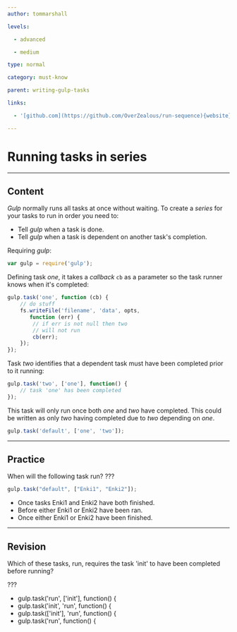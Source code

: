 ```yaml
---
author: tommarshall

levels:

  - advanced

  - medium

type: normal

category: must-know

parent: writing-gulp-tasks

links:

  - '[github.com](https://github.com/OverZealous/run-sequence){website}'

---
```


# Running tasks in series

---

## Content

_Gulp_ normally runs all tasks at once without waiting. To create a _series_ for your tasks to run in order you need to:

- Tell _gulp_ when a task is done.
- Tell _gulp_ when a task is dependent on another task's completion.

Requiring _gulp_:

```javaScript
var gulp = require('gulp');
```

Defining task _one_, it takes a _callback_ `cb` as a parameter so the task runner knows when it's completed:

```javaScript
gulp.task('one', function (cb) {
    // do stuff
    fs.writeFile('filename', 'data', opts,
       function (err) {
        // if err is not null then two
        // will not run
        cb(err);
    });
});
```

Task _two_ identifies that a dependent task must have been completed prior to it running:

```javaScript
gulp.task('two', ['one'], function() {
    // task 'one' has been completed
});
```

This task will only run once both _one_ and _two_ have completed. This could be written as only _two_ having completed due to _two_ depending on _one_.

```javaScript
gulp.task('default', ['one', 'two']);
```

---

## Practice

When will the following task run? ???

```javascript
gulp.task("default", ["Enki1", "Enki2"]);
```

- Once tasks Enki1 and Enki2 have both finished.
- Before either Enki1 or Enki2 have been ran.
- Once either Enki1 or Enki2 have been finished.

---

## Revision

Which of these tasks, run, requires the task 'init' to have been completed before running?

???

- gulp.task('run', ['init'], function() {
- gulp.task('init', 'run', function() {
- gulp.task(['init'], 'run', function() {
- gulp.task('run', function() {
